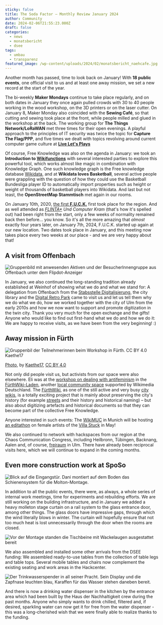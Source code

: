 ```yaml
---
sticky: false
title: The Soda Factor – Monthly Review January 2024
author: Community
date: 2024-02-06T21:55:23.000Z
draft: false
categories:
  - news
  - monatsbericht
  - dsee
tags:
  - umbau
  - transparenz
featured_image: /wp-content/uploads/2024/02/monatsbericht_naehcafe.jpg
---
```


Another month has passed, time to look back on January! With **18 public events**, one official visit to us and at least one away mission, we set a new record at the start of the year.

The bi-weekly **Maker Mondays** continue to take place regularly, and on both dates in January they once again pulled crowds with 30 to 40 people working in the wood workshop, on the 3D printers or on the laser cutter. On January 8, Maker Monday also coincided with the **Sewing Café**, so that cutting and sewing took place at the front, while people milled and glued in the workshop at the back. The working group for **The Things Network/LoRaWAN** met three times for their open evenings. A playful approach to the principles of IT security was twice the topic for **Capture The Flag/PPP**, and five times we dealt with topics revolving around current computer game culture at [**Live Let's Plays**](https://defcon.social/@LLP222)


Of course, Free Knowledge was also on the agenda in January: we took an **Introduction to [Wikifunctions](https://de.wikipedia.org/wiki/Wikipedia:Wikifunctions)** with several interested parties to explore this powerful tool, which works almost like magic in combination with Knowledge Graph. One such knowledge graph is the Free knowledge database [Wikidata](https://www.wikidata.org/wiki/Wikidata:Main_Page), and at **Wikidata loves Basketball**,  several active people were grappling with the question of how they could use the Basketball Bundesliga player ID to automatically import properties such as height or weight of thousands of basketball players into Wikidata. And last but not least, the **OpenStreetMap Stammtisch** met again in our rooms.

On January 10th, 2020, [the first **F.U.C.K.**](/neu-f-u-c-k-frauen-und-computer-kram-ulm-treffen/) first took place for the region. And as well attended as *[FLINTA\*](https://de.wikipedia.org/wiki/FLINTA*) Und Computer Kram* (that's how it's spelled out) had been right from the start, only a few weeks of normality remained back then before… you know. So it's all the more amazing that *almost* exactly four years later, on January 7th, 2024, F.U.C.K. started up again at our new location. Two dates took place in January, and this meeting now takes place every two weeks at our place - and we are very happy about that!

## A visit from Offenbach

![Gruppenbild mit anwesenden Aktiven und der BesucherInnengruppe aus Offenbach unter dem Flipdot-Anzeiger](/wp-content/uploads/2024/02/monatsbericht_of.jpg)


In January, we also continued the long-standing tradition already established at Weinhof of showing what we do and what we stand for: A delegation from Offenbach from the [Stabsstelle Digitalisierung](https://www.offenbach.de/vv/oe/verwaltung/stabsstelle-digitalisierung.php), the city library and the [Digital Retro Park](https://www.digitalretropark.net/) came to visit us and let us tell them why we do what we do, how we worked together with the city of Ulm from the early 2010s and how we now want to support and promote digitization in the twin city. Thank you very much for the open exchange and the gifts! Anyone who would like to find out first-hand what we do and how we do it: We are happy to receive visits, as we have been from the very beginning! :)

## Away mission in Fürth

![Gruppenbil der Teilnehmerinnen beim Workshop in Fürth. CC BY 4.0 Kaethe17](/wp-content/uploads/2024/02/monatsbericht_fuerth.jpg)


[Photo](https://commons.wikimedia.org/wiki/File:Ws-umgang-mit-antifeminismus-fuerthwiki.jpg), by [Kaethe17](https://commons.wikimedia.org/wiki/User:Kaethe17), [CC BY 4.0](https://creativecommons.org/licenses/by/4.0/legalcode)

Not only did people visit us, but activists from our space were also elsewhere. Eli was at the [workshop on dealing with antifeminism](https://de.m.wikipedia.org/wiki/Wikipedia:F%C3%BCrthWiki-Laden/Workshop_zum_Umgang_mit_Antifeminismus_/_Frauen-Vernetzungstreffen_S%C3%BCd) in the [FürthWiki-Laden](https://de.m.wikipedia.org/wiki/Wikipedia:F%C3%BCrthWiki-Laden), another [local community space](https://de.wikipedia.org/wiki/Wikipedia:F%C3%B6rderung/Lokale_Community-R%C3%A4ume) supported by Wikimedia Deutschland. The [FürthWiki](https://www.fuerthwiki.de/wiki/index.php/Hauptseite), as one of the still active and very busy [city wikis](https://de.wikipedia.org/wiki/Regiowiki), is a totally exciting project that is mainly about preserving the city's history (for example [streets](https://www.fuerthwiki.de/wiki/index.php/Kategorie:Stra%C3%9Fen) and their history and historical naming) – but also about digitizing artefacts and historical documents so that they can become part of the collective Free Knowledge.


Anyone interested in such events: The [WikiMUC](https://de.wikipedia.org/wiki/Wikipedia:WikiMUC) in Munich will be hosting [an editathon](https://de.wikipedia.org/wiki/Wikipedia:WikiMUC/2024-05-11_Editathon:_K%C3%BCnstlerinnen_der_Villa_Stuck) on female artists of the [Villa Stuck](https://de.wikipedia.org/wiki/Villa_Stuck) in May!

We also continued to network with hackspaces from our region at the Chaos Communication Congress, including Heilbronn, Tübingen, Backnang, Aalen and, of course, [freiraum](https://www.ulm.ccc.de/about/) in Ulm. There have already been reciprocal visits here, which we will continue to expand in the coming months.


## Even more construction work at SpoSo

![Blick auf die Eingangstür. Dani montiert auf dem Boden das Schienensystem für die Molton-Montage.](/wp-content/uploads/2024/02/monatsbericht_molton.jpg)


In addition to all the public events, there were, as always, a whole series of internal work meetings, time for experiments and rebuilding efforts. We are still working on the building infrastructure, and in January we added a heavy molleton stage curtain on a rail system to the glass entrance door, among other things. The glass doors have impressive gaps, through which the wind literally blows in winter. The curtain will hopefully ensure that not too much heat is lost unnecessarily through the door when the rooms are closed.

![Vor der Montage standen die Tischbeine mit Wackelaugen ausgestattet bereit](/wp-content/uploads/2024/02/monatsbericht_tischbeine.jpg)


We also assembled and installed some other arrivals from the DSEE funding: We assembled ready-to-use tables from the collection of table legs and table tops. Several mobile tables and chairs now complement the existing seating and work areas in the Hackcenter. 

![Der Trinkwasserspender in all seiner Pracht. Sein Display und die Zapfnase leuchten blau, Karaffen für das Wasser stehen daneben bereit.](/wp-content/uploads/2024/02/monatsbericht_sprudler.jpg)


And there is now a drinking water dispenser in the kitchen by the entrance area which had been built by the Haus der Nachhaltigkeit crew during the past months. Anyone who simply wants to drink chilled, filtered and, if desired, sparkling water can now get it for free from the water dispenser - this was a long-cherished wish that we were finally able to realize thanks to the funding.
